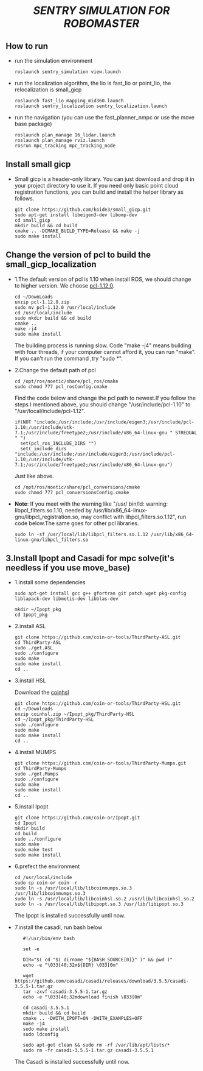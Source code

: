 # <center>***SENTRY SIMULATION FOR ROBOMASTER*** 

## **How to run**

- run the simulation environment
  ```SHELL
  roslaunch sentry_simulation view.launch
  ```

- run the localization algorithm, the lio is fast_lio or point_lio, the relocalization is small_gicp
  ```SHELL
  roslaunch fast_lio mapping_mid360.launch
  roslaunch sentry_localization sentry_localization.launch
  ```

- run the navigation (you can use the fast_planner_nmpc or use the move base package)
  ```SHELL
  roslaunch plan_manage 16_lidar.launch
  roslaunch plan_manage rviz.launch
  rosrun mpc_tracking mpc_tracking_node
  ```

## **Install small gicp**
- Small gicp is a header-only library. You can just download and drop it in your project directory to use it. If you need only basic point cloud registration functions, you can build and install the helper library as follows.

  ```SHELL
  git clone https://github.com/koide3/small_gicp.git
  sudo apt-get install libeigen3-dev libomp-dev
  cd small_gicp
  mkdir build && cd build
  cmake .. -DCMAKE_BUILD_TYPE=Release && make -j
  sudo make install
  ```


## **Change the version of pcl to build the small_gicp_localization**

- 1.The default version of pcl is 1.10 when install ROS, we should change to higher version. We choose [pcl-1.12.0](https://github.com/PointCloudLibrary/pcl/tree/pcl-1.12.0).

  ```SHELL
  cd ~/DownLoads
  unzip pcl-1.12.0.zip
  sudo mv pcl-1.12.0 /usr/local/include
  cd /usr/local/include
  sudo mkdir build && cd build
  cmake .. 
  make -j4   
  sudo make install
  ```
  The building process is running slow. Code "make -j4" means building with four threads, if your computer cannot afford it, you can run "make". If you can't run the command ,try "sudo *".   

- 2.Change the default path of pcl

  ```SHELL
  cd /opt/ros/noetic/share/pcl_ros/cmake
  sudo chmod 777 pcl_rosConfig.cmake  
  ```

  Find the code below and change the pcl path to newest.If you follow the steps I mentioned above, you should change "/usr/include/pcl-1.10" to "/usr/local/include/pcl-1.12".
  ```SHELL
  if(NOT "include;/usr/include;/usr/include/eigen3;/usr/include/pcl-1.10;/usr/include/vtk-7.1;/usr/include/freetype2;/usr/include/x86_64-linux-gnu " STREQUAL " ")
    set(pcl_ros_INCLUDE_DIRS "")
    set(_include_dirs "include;/usr/include;/usr/include/eigen3;/usr/include/pcl-1.10;/usr/include/vtk-7.1;/usr/include/freetype2;/usr/include/x86_64-linux-gnu")
  ```

  Just like above.
  ```SHELL
  cd /opt/ros/noetic/share/pcl_conversions/cmake
  sudo chmod 777 pcl_conversionsConfig.cmake  
  ```
  
- **Note**: If you meet with the warning like "/usr/ bin/ld: warning: libpcl_filters.so.1.10, needed by /usr/lib/x86_64-linux-gnu/libpcl_registration.so, may conflict with libpcl_filters.so.1.12", run code below.The same goes for other pcl libraries. 
  ```SHELL
  sudo ln -sf /usr/local/lib/libpcl_filters.so.1.12 /usr/lib/x86_64-linux-gnu/libpcl_filters.so 
  ```

## 3.Install Ipopt and Casadi for mpc solve(it's needless if you use move_base)
- 1.install some dependencies

  ```SHELL
  sudo apt-get install gcc g++ gfortran git patch wget pkg-config liblapack-dev libmetis-dev libblas-dev 
  ```

  ```SHELL
  mkdir ~/Ipopt_pkg
  cd Ipopt_pkg
  ```

- 2.install ASL

  ```SHELL
  git clone https://github.com/coin-or-tools/ThirdParty-ASL.git
  cd ThirdParty-ASL
  sudo ./get.ASL
  sudo ./configure
  sudo make
  sudo make install
  cd ..
  ```
- 3.install HSL

  Download the [coinhsl](https://github.com/CHH3213/testCPP/blob/master/coinhsl.zip)

  ```SHELL
  git clone https://github.com/coin-or-tools/ThirdParty-HSL.git
  cd ~/Downloads
  unzip coinhsl.zip ~/Ipopt_pkg/ThirdParty-HSL
  cd ~/Ipopt_pkg/ThirdParty-HSL
  sudo ./configure
  sudo make
  sudo make install
  cd ..
  ```

- 4.install MUMPS

  ```SHELL
  git clone https://github.com/coin-or-tools/ThirdParty-Mumps.git
  cd ThirdParty-Mumps
  sudo ./get.Mumps
  sudo ./configure
  sudo make
  sudo make install
  cd ..
  ```
  
- 5.install Ipopt

  ```SHELL
  git clone https://github.com/coin-or/Ipopt.git
  cd Ipopt
  mkdir build
  cd build
  sudo ../configure
  sudo make
  sudo make test
  sudo make install
  ```

- 6.prefect the environment

  ```SHELL
  cd /usr/local/include
  sudo cp coin-or coin -r
  sudo ln -s /usr/local/lib/libcoinmumps.so.3 /usr/lib/libcoinmumps.so.3
  sudo ln -s /usr/local/lib/libcoinhsl.so.2 /usr/lib/libcoinhsl.so.2
  sudo ln -s /usr/local/lib/libipopt.so.3 /usr/lib/libipopt.so.3
  ```
  The Ipopt is installed successfully until now.

- 7.install the casadi, run bash below
  ```SHELL
     #!/usr/bin/env bash
  
     set -e
  
     DIR="$( cd "$( dirname "${BASH_SOURCE[0]}" )" && pwd )"
     echo -e "\033[40;32m${DIR} \033[0m"
  
     wget https://github.com/casadi/casadi/releases/download/3.5.5/casadi-3.5.5-1.tar.gz
     tar -zxvf casadi-3.5.5-1.tar.gz
     echo -e "\033[40;32mdownload finish \033[0m"
  
     cd casadi-3.5.5.1
     mkdir build && cd build
     cmake .. -DWITH_IPOPT=ON -DWITH_EXAMPLES=OFF
     make -j4
     sudo make install
     sudo ldconfig
  
     sudo apt-get clean && sudo rm -rf /var/lib/apt/lists/*
     sudo rm -fr casadi-3.5.5-1.tar.gz casadi-3.5.5.1
  ```
  The Casadi is installed successfully until now.


